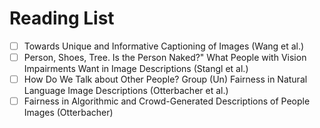 # Reading List
- [ ] Towards Unique and Informative Captioning of Images (Wang et al.)
- [ ] Person, Shoes, Tree. Is the Person Naked?" What People with Vision Impairments Want in Image Descriptions (Stangl et al.)
- [ ] How Do We Talk about Other People? Group (Un) Fairness in Natural Language Image Descriptions (Otterbacher et al.) 
- [ ] Fairness in Algorithmic and Crowd-Generated Descriptions of People Images (Otterbacher)
